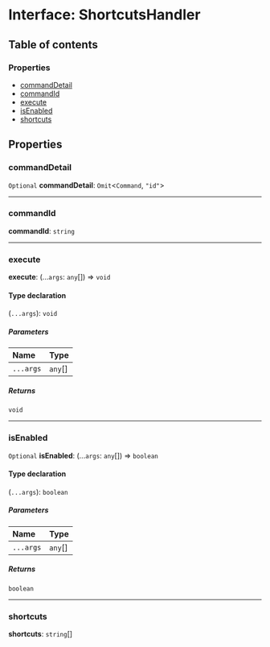 # Interface: ShortcutsHandler

## Table of contents

### Properties

* [commandDetail](/auto-docs/shortcuts-plugin/interfaces/ShortcutsHandler.md#commanddetail)
* [commandId](/auto-docs/shortcuts-plugin/interfaces/ShortcutsHandler.md#commandid)
* [execute](/auto-docs/shortcuts-plugin/interfaces/ShortcutsHandler.md#execute)
* [isEnabled](/auto-docs/shortcuts-plugin/interfaces/ShortcutsHandler.md#isenabled)
* [shortcuts](/auto-docs/shortcuts-plugin/interfaces/ShortcutsHandler.md#shortcuts)

## Properties

### commandDetail

`Optional` **commandDetail**: `Omit`<`Command`, `"id"`>

***

### commandId

**commandId**: `string`

***

### execute

**execute**: (...`args`: `any`\[]) => `void`

#### Type declaration

(`...args`): `void`

##### Parameters

| Name | Type |
| :------ | :------ |
| `...args` | `any`\[] |

##### Returns

`void`

***

### isEnabled

`Optional` **isEnabled**: (...`args`: `any`\[]) => `boolean`

#### Type declaration

(`...args`): `boolean`

##### Parameters

| Name | Type |
| :------ | :------ |
| `...args` | `any`\[] |

##### Returns

`boolean`

***

### shortcuts

**shortcuts**: `string`\[]
